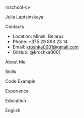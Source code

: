 rsschool-cv

Julia Laptsinskaya

Contacts
- Location: Minsk, Belarus
- Phone: +375 29 893 23 14
- Email: kroshka0001@gmail.com
- GitHub: @kroshka0001

About Me



Skills


Code Example




Experience


Education


English

